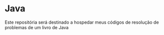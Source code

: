 # Java
Este repositória será destinado a hospedar meus códigos de resolução de problemas de um livro de Java
